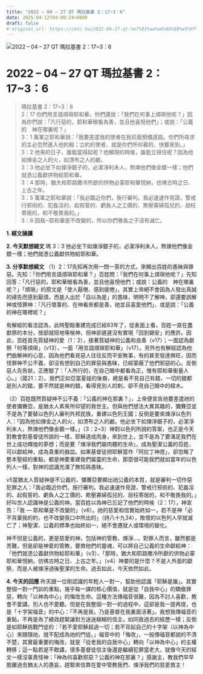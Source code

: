 ```yaml
---
title: "2022 – 04 – 27 QT 瑪拉基書 2：17~3：6"
date: 2025-04-12T04:00:24+0800
draft: false
# original_url: https://cmtc.tw/2022-04-27-qt-%e7%91%aa%e6%8b%89%e5%9f%ba%e6%9b%b8-2%ef%bc%9a173%ef%bc%9a6
---
```


![2022 – 04 – 27 QT 瑪拉基書 2：17\~3：6](/images/qt.jpg   "2022 – 04 – 27 QT 瑪拉基書 2：17\~3：6")

# 2022 – 04 – 27 QT 瑪拉基書 2：17\~3：6

> 瑪拉基書 2：17\~3：6  
> 2：17 你們用言語煩瑣耶和華，你們還說：「我們在何事上煩瑣他呢？」因為你們說：「凡行惡的，耶和華眼看為善，並且他喜悅他們」；或說：「公義的　神在哪裏呢？」  
> 3：1 萬軍之耶和華說：「我要差遣我的使者在我前面預備道路。你們所尋求的主必忽然進入他的殿；立約的使者，就是你們所仰慕的，快要來到。」  
> 3：2 他來的日子，誰能當得起呢？他顯現的時候，誰能立得住呢？因為他如煉金之人的火，如漂布之人的鹼。  
> 3：3 他必坐下如煉淨銀子的，必潔淨利未人，熬煉他們像金銀一樣；他們就憑公義獻供物給耶和華。  
> 3：4 那時，猶大和耶路撒冷所獻的供物必蒙耶和華悅納，彷彿古時之日、上古之年。  
> 3：5 萬軍之耶和華說：「我必臨近你們，施行審判。我必速速作見證，警戒行邪術的、犯姦淫的、起假誓的、虧負人之工價的、欺壓寡婦孤兒的、屈枉寄居的，和不敬畏我的。」  
> 3：6 因我─耶和華是不改變的，所以你們雅各之子沒有滅亡。

**1. 經文誦讀**

**2.  今天默想經文**
瑪 3：3 他必坐下如煉淨銀子的，必潔淨利未人，熬煉他們像金銀一樣；他們就憑公義獻供物給耶和華。

**3. 分享默想經文**
（1）2：17先知再次用一問一答的方式，來顯出百姓的愚昧與罪惡。先知：「你們用言語煩瑣耶和華？」百姓問：「我們在何事上煩瑣他呢？」先知回答：「凡行惡的，耶和華眼看為善，並且他喜悅他們；或說：公義的　神在哪裏呢？」「煩瑣」的原文是「使人厭倦、感到疲倦」。其實上帝絕不會因為人發出真誠的禱告而感到厭煩，而是人出於「自以為是」的愚昧，明明不了解神，卻還要誤解神或怪罪神：「凡行壞事的、在神看來都是善，祂並且喜愛他們」、或是說：「公義的神在哪裡呢？」

有解經的看法認為，此時聖殿重建完成已經83年了，從表面上看，百姓一直在盡獻祭的本分，按部就班地等候神，但神卻遲遲沒有實現「回到錫安」的應許。因此，百姓首先質疑神的愛（1：2），接著質疑神的公義和良善（v17）；一面認為獻祭「何等煩瑣」（v13），一面「用言語煩瑣耶和華」（v17）。另外也有解經認為他們曲解神的心意，因為他們看見惡人往往反而平安無事，有的甚至發達興旺，因而怪罪神不公不義，卻沒有想到自己的罪惡與愚昧，已經蒙蔽了他們邪惡的心。反倒惡人先告狀，正應驗了：「人所行的，在自己眼中都看為正，惟有耶和華衡量人心。」（箴21：2）。我們正如亞當夏娃的後裔，總是看不見自己有錯，一切的錯都是別人的錯，要不然就是神的錯，看得見別人的刺，卻不見自己眼中的樑木。

（2）百姓既然質疑神不公不義：「公義的神在那裏？」，上帝便宣告祂要差遣祂的使者彌賽亞，是猶太人素來所仰望的救世主。但與他們想法大異其趣的，彌賽亞並不是為了要替以色列人審判外邦民族，重建以色列王國；反倒是要來煉淨以色列人：「因為他如煉金之人的火，如漂布之人的鹼。他必坐下如煉淨銀子的，必潔淨利未人，熬煉他們像金銀一樣。」（3：2\~3）神對以色列所說的答案，也正是今天對教會對基督徒所說的一樣，耶穌道成肉身，來到世上，並不是為了要滿足我們在世上成功輝煌的夢想；而是要「煉淨我們屬肉體的生命」，成為聖潔公義的百姓，可以獻給神，成為貴重的器皿。如果基督徒把耶穌當作「阿拉丁神燈」，卻忽略了整本聖經的重點，都是神要重建我們屬靈的生命，那麼很可能我們就如當年的以色列人一樣，對神的認識充滿了無知與愚昧。

v5當猶太人質疑神是不公義的，彌賽亞要顯出祂公義的本質，就是審判一切作惡犯罪之人：「我必臨近你們，施行審判。我必速速作見證，警戒行邪術的、犯姦淫的、起假誓的、虧負人之工價的、欺壓寡婦孤兒的、屈枉寄居的，和不敬畏我的。」好叫世人認識神是公義的神。當百姓以為神已忘記了他們的時候（2：17），神宣告：「我 — 耶和華是不改變的」（v6）。祂的慈愛和信實始終如一，若不是神「必不背棄我的約，也不改變我口中所出的」（詩八十九34），敗壞的以色列人早就滅亡了；神聖潔、公義的標準也始終如一，絕不會遷就人或環境的變化。

神不但是公義的，更是慈愛的神，包括神的管教、煉淨…，對罪人而言，雖然都是苦難，但是卻是神愛的管教，要救他們的靈魂，可以將自己公義的生命獻給神：「他們就憑公義獻供物給耶和華」（v3）、「那時，猶大和耶路撒冷所獻的供物必蒙耶和華悅納，彷彿古時之日、上古之年。」（v4）神要的是什麼？不是人外面的獻祭，而是人被煉淨過後聖潔的生命。過去如此，今天依然如此。

**4. 今天的回應**
昨天跟一位剛認識的年輕人一對一，幫助他認識「耶穌是誰」。其實整個一對一門訓的重點，幾乎每一課的核心價值，就是從「自我中心」的驕傲罪惡，轉向「以神為中心」的悔改生命。這種方法傳福音很難，因為不討人喜歡，教會不愛講，別人也不愛聽。但是在我整個一對一的過程中，這卻是我一提再提，也是「十字架福音」的中心：「不再是我，乃是基督在我裏面活著」。我想我傳福音的重點，不再是為了績效趕緊讓對方迷迷糊糊的信主，如同我過去的經歷一樣；反倒是如耶穌挑戰門徒的：「若不愛耶穌超過一切；若不背起自己的十字架（以神為中心）來跟隨祂，就不配成為祂的門徒。」福音中的「悔改」，一般傳福音都說的不清不楚，其實最重要的悔改，就是「從老我的自我中心」轉向「以神為中心」的主權轉移；這一點若是不敢講，很多基督徒信主後還是繼續犯罪當老大，就像今天的經文一樣沒事責怪神：「神為何喜歡邪惡？公義的神在那裏？」感謝主，教我們早早脫離過去猶太人的愚妄，趕緊來信靠在愛中管教我們、煉淨我們的慈愛救主！
